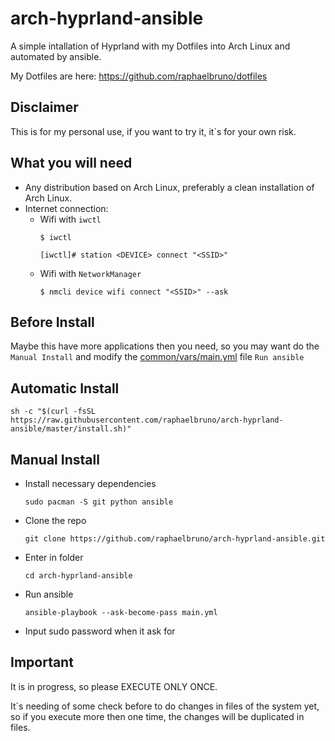 # arch-hyprland-ansible
A simple intallation of Hyprland with my Dotfiles into Arch Linux and automated by ansible.

My Dotfiles are here: https://github.com/raphaelbruno/dotfiles

## Disclaimer

This is for my personal use, if you want to try it, it`s for your own risk.

## What you will need

- Any distribution based on Arch Linux, preferably a clean installation of Arch Linux.
- Internet connection:
  - Wifi with `iwctl`
    ```
    $ iwctl

    [iwctl]# station <DEVICE> connect "<SSID>"
    ```
  - Wifi with `NetworkManager`
    ```
    $ nmcli device wifi connect "<SSID>" --ask
    ```

## Before Install

Maybe this have more applications then you need, so you may want do the `Manual Install` and modify the [common/vars/main.yml](common/vars/main.yml) file `Run ansible`


## Automatic Install

```
sh -c "$(curl -fsSL https://raw.githubusercontent.com/raphaelbruno/arch-hyprland-ansible/master/install.sh)"
```

## Manual Install

- Install necessary dependencies

  ```
  sudo pacman -S git python ansible
  ```

- Clone the repo

  ```
  git clone https://github.com/raphaelbruno/arch-hyprland-ansible.git
  ```

- Enter in folder

  ```
  cd arch-hyprland-ansible
  ```

- Run ansible
  ```
  ansible-playbook --ask-become-pass main.yml
  ```
- Input sudo password when it ask for

## Important

It is in progress, so please EXECUTE ONLY ONCE.

It`s needing of some check before to do changes in files of the system yet, so if you execute more then one time, the changes will be duplicated in files.
